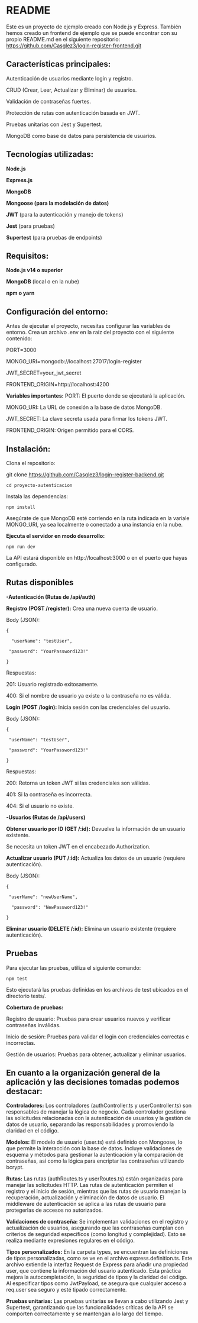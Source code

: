 # README

Este es un proyecto de ejemplo creado con Node.js y Express. También hemos creado un frontend de ejemplo que se puede encontrar con su propio README.md en el siguiente repositorio: https://github.com/Casglez3/login-register-frontend.git

## Características principales:

Autenticación de usuarios mediante login y registro.

CRUD (Crear, Leer, Actualizar y Eliminar) de usuarios.

Validación de contraseñas fuertes.

Protección de rutas con autenticación basada en JWT.

Pruebas unitarias con Jest y Supertest.

MongoDB como base de datos para persistencia de usuarios.

## Tecnologías utilizadas:

**Node.js**

**Express.js**

**MongoDB**

**Mongoose (para la modelación de datos)**

**JWT** (para la autenticación y manejo de tokens)

**Jest** (para pruebas)

**Supertest** (para pruebas de endpoints)

## Requisitos:

**Node.js v14 o superior**

**MongoDB** (local o en la nube)

**npm o yarn**

## Configuración del entorno:
Antes de ejecutar el proyecto, necesitas configurar las variables de entorno. Crea un archivo .env en la raíz del proyecto con el siguiente contenido:

PORT=3000

MONGO_URI=mongodb://localhost:27017/login-register

JWT_SECRET=your_jwt_secret

FRONTEND_ORIGIN=http://localhost:4200

**Variables importantes:**
PORT: El puerto donde se ejecutará la aplicación.

MONGO_URI: La URL de conexión a la base de datos MongoDB.

JWT_SECRET: La clave secreta usada para firmar los tokens JWT.

FRONTEND_ORIGIN: Origen permitido para el CORS.

## Instalación:

Clona el repositorio:

git clone https://github.com/Casglez3/login-register-backend.git

`cd proyecto-autenticacion`

Instala las dependencias:

`npm install`

Asegúrate de que MongoDB esté corriendo en la ruta indicada en la variale MONGO_URI, ya sea localmente o conectado a una instancia en la nube.

**Ejecuta el servidor en modo desarrollo:**

`npm run dev`

La API estará disponible en http://localhost:3000 o en el puerto que hayas configurado.

## Rutas disponibles

**-Autenticación (Rutas de /api/auth)**

**Registro (POST /register):** Crea una nueva cuenta de usuario.

Body (JSON):

`{`

`  "userName": "testUser",`

 ` "password": "YourPassword123!"`

`}`

Respuestas:

201: Usuario registrado exitosamente.

400: Si el nombre de usuario ya existe o la contraseña no es válida.

**Login (POST /login):** Inicia sesión con las credenciales del usuario.

Body (JSON):

`{`

 ` "userName": "testUser",`

 ` "password": "YourPassword123!"`

`}`

Respuestas:

200: Retorna un token JWT si las credenciales son válidas.

401: Si la contraseña es incorrecta.

404: Si el usuario no existe.

**-Usuarios (Rutas de /api/users)**

**Obtener usuario por ID (GET /:id):** Devuelve la información de un usuario existente.

Se necesita un token JWT en el encabezado Authorization.

**Actualizar usuario (PUT /:id):** Actualiza los datos de un usuario (requiere autenticación).

Body (JSON):

`{`

 ` "userName": "newUserName",`

`  "password": "NewPassword123!"`

`}`

**Eliminar usuario (DELETE /:id):** Elimina un usuario existente (requiere autenticación).

## Pruebas

Para ejecutar las pruebas, utiliza el siguiente comando:

`npm test `

Esto ejecutará las pruebas definidas en los archivos de test ubicados en el directorio tests/.

**Cobertura de pruebas:**

Registro de usuario: Pruebas para crear usuarios nuevos y verificar contraseñas inválidas.

Inicio de sesión: Pruebas para validar el login con credenciales correctas e incorrectas.

Gestión de usuarios: Pruebas para obtener, actualizar y eliminar usuarios.


## En cuanto a la organización general de la aplicación y las decisiones tomadas podemos destacar:
**Controladores:** Los controladores (authController.ts y userController.ts) son responsables de manejar la lógica de negocio. Cada controlador gestiona las solicitudes relacionadas con la autenticación de usuarios y la gestión de datos de usuario, separando las responsabilidades y promoviendo la claridad en el código.

**Modelos:** El modelo de usuario (user.ts) está definido con Mongoose, lo que permite la interacción con la base de datos. Incluye validaciones de esquema y métodos para gestionar la autenticación y la comparación de contraseñas, así como la lógica para encriptar las contraseñas utilizando bcrypt.

**Rutas:** Las rutas (authRoutes.ts y userRoutes.ts) están organizadas para manejar las solicitudes HTTP. Las rutas de autenticación permiten el registro y el inicio de sesión, mientras que las rutas de usuario manejan la recuperación, actualización y eliminación de datos de usuario. El middleware de autenticación se aplica a las rutas de usuario para protegerlas de accesos no autorizados.

**Validaciones de contraseña:** Se implementan validaciones en el registro y actualización de usuarios, asegurando que las contraseñas cumplan con criterios de seguridad específicos (como longitud y complejidad). Esto se realiza mediante expresiones regulares en el código.

**Tipos personalizados:** En la carpeta types, se encuentran las definiciones de tipos personalizadas, como se ve en el archivo express.definition.ts. Este archivo extiende la interfaz Request de Express para añadir una propiedad user, que contiene la información del usuario autenticado. Esta práctica mejora la autocompletación, la seguridad de tipos y la claridad del código. Al especificar tipos como JwtPayload, se asegura que cualquier acceso a req.user sea seguro y esté tipado correctamente.

**Pruebas unitarias:** Las pruebas unitarias se llevan a cabo utilizando Jest y Supertest, garantizando que las funcionalidades críticas de la API se comporten correctamente y se mantengan a lo largo del tiempo.













